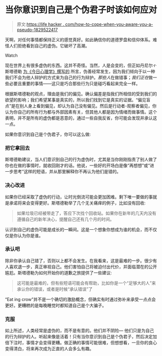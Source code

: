 # 当你意识到自己是个伪君子时该如何应对

> 原文:[https://life hacker . com/how-to-cope-when-you-aware-you-a-pseudo-1829522417](https://lifehacker.com/how-to-cope-when-you-realize-youre-a-hypocrite-1829522417)

天啊，对任何事情都保持正义的感觉真好。如此确信你的道德罗盘和信仰体系。难怪人们拒绝看到自己的虚伪。它破坏了高潮。

Watch

现在世界上有很多虚伪的东西。这并不奇怪。当然，人是会变的，但正如丹尼尔·r·斯塔德勒 [为《今日心理学》撰写的](https://www.psychologytoday.com/us/blog/bias-fundamentals/201810/the-bias-and-embarrassment-hypocrisy) 所言，伪善经常发生，因为我们倾向于以一种我们不会为他人辩护的方式来为自己的行为辩护。*那些人*在做错事；*我们正在*做一些必要且重要的事情——这只是巧合那些行为只是碰巧看起来完全一样。

根据斯塔德勒的观点，理由是我们的偏见。确认偏差是指我们所相信的受到我们的欲望的影响；我们希望某事是真实的，所以我们找到它是真实的证据。“偏见盲点”是在别人身上看到偏见，却认为自己没有偏见。然后是行动者-观察者偏见，你认为你自己的所有行为都与外部因素有关，但其他人都是因为情绪而做事情。这个表明，并不是所有的虚伪都是恶意的，通过一些自我反省，你可能会发现并承认这一点。

如果你意识到自己是个伪君子，你可以这么做:

### 把它拿回去

斯塔德勒建议，当人们意识到自己的行为虚伪时，尤其是当你刚刚指责了别人做了你也在做的事情时，就收回刚才的话。他说，一些好的开场白是像“再想想”或“进一步思考”这样的短语，并从那里解释你不再认为他们是错的。

### 决心改进

如果你已经采取了虚伪的行动，让时光倒流可能会更加困难。剩下唯一要做的事就是承诺将来会变得更好。斯塔德勒举了几个无关痛痒的例子，比如没有回收:

> 如果垃圾已经被带走了，答应下次找个回收站。如果你在新年的几天内没有遵循自己的新年决心，提醒自己还有几个月的时间。

认识到自己的虚伪可能是成长的一瞬间。这是一个想象你想成为谁的机会，而不仅仅是你认为你是谁。

### 承认吧

除非你承认自己错了，否则以上都不会发生。在我看来，这是最难的一步。很少有人喜欢退一步，真正审视自己。他们害怕自己将被迫付出代价，并面临潜在的公开尴尬。斯塔德勒为如何开始你的道歉之旅提供了一些建议:

> 这可能是最难的，但有些短语可能会有帮助，比如你是一个“足够大的人”来承认你的错误，或者是时候“承认错误”了

“Eat ing crow”并不是一个确切的激励概念，但确实有时通过弥补来承受一点点会更好。更糟糕的是每晚睡觉时都知道自己是个大骗子。

### 克服

如上所述，人类经常是虚伪的，而不是有意的。他们并不阴险— 他们只是为自己的行为辩护的人。听起来像是活着！只有当你意识到自己是个伪君子，然后决定加倍下注时，事情才会变得更糟。做正确的事情可能很难，但想想看，一旦你的良心变得清白，将来再次成为正直的人会多么有趣。
